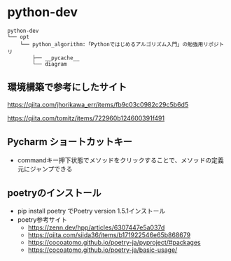 # python-dev

````
python-dev
└── opt 
    └── python_algorithm:「Pythonではじめるアルゴリズム入門」の勉強用リポジトリ 
        ├── __pycache__
        └── diagram
````

## 環境構築で参考にしたサイト
https://qiita.com/jhorikawa_err/items/fb9c03c0982c29c5b6d5

https://qiita.com/tomitz/items/722960b124600391f491

## Pycharm ショートカットキー

- commandキー押下状態でメソッドをクリックすることで、メソッドの定義元にジャンプできる

## poetryのインストール
- pip install poetry でPoetry version 1.5.1インストール
- poetry参考サイト
  - https://zenn.dev/hpp/articles/6307447e5a037d
  - https://qiita.com/siida36/items/b171922546e65b868679
  - https://cocoatomo.github.io/poetry-ja/pyproject/#packages
  - https://cocoatomo.github.io/poetry-ja/basic-usage/